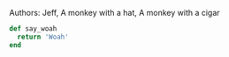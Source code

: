 Authors: Jeff, A monkey with a hat, A monkey with a cigar

```ruby
def say_woah
  return 'Woah'
end
```